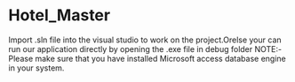 # Hotel_Master
Import .sln file into the visual studio to work on the project.Orelse your can run our application directly by opening the .exe file in debug folder
NOTE:-Please make sure that you have installed Microsoft access database engine in your system.
